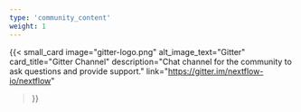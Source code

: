 ```yaml
---
type: 'community_content'
weight: 1
---
```


{{< small_card 
  image="gitter-logo.png" 
  alt_image_text="Gitter"
  card_title="Gitter Channel" 
  description="Chat channel for the community to ask questions and provide support."
  link="https://gitter.im/nextflow-io/nextflow"
>}}